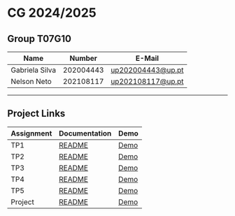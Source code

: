 # CG 2024/2025

## Group T07G10

| Name             | Number    | E-Mail             |
| ---------------- | --------- | ------------------ |
| Gabriela Silva   | 202004443 | up202004443@up.pt  |
| Nelson Neto      | 202108117 | up202108117@up.pt  |

----

## Project Links

| Assignment | Documentation | Demo |
| ---------- | ------------ | ---- |
| TP1        | [README](tp1/README.md) | [Demo](tp1/index.html) |
| TP2        | [README](tp2/README.md) | [Demo](tp2/index.html) |
| TP3        | [README](tp3/README.md) | [Demo](tp3/index.html) |
| TP4        | [README](tp4/README.md) | [Demo](tp4/index.html) |
| TP5        | [README](tp5/README.md) | [Demo](tp5/index.html) |
| Project    | [README](project/README.md) | [Demo](project/index.html) |